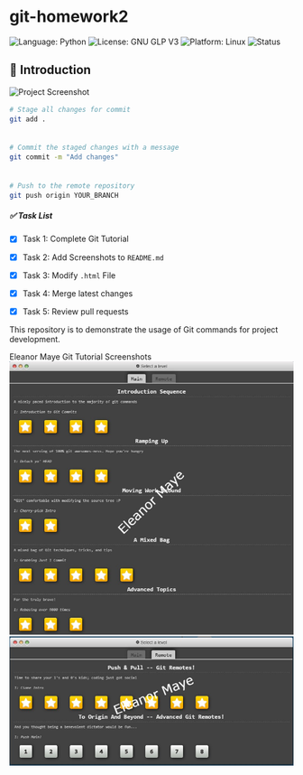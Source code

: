 # git-homework2

![Language: Python](https://img.shields.io/badge/Python-3776AB?style=for-the-badge&logo=python&logoColor=white)
![License: GNU GLP V3](https://img.shields.io/badge/GNU%20GPL%20V3-8A2BE2)
![Platform: Linux](https://img.shields.io/badge/Linux-FCC624?style=for-the-badge&logo=linux&logoColor=black)
![Status](https://github.com/CSC-510-Group-19/homework1/actions/workflows/python-app.yml/badge.svg?event=push)


## 📝 Introduction


![Project Screenshot](path/to/your/image.png)


```sh
# Stage all changes for commit
git add .


# Commit the staged changes with a message
git commit -m "Add changes"


# Push to the remote repository
git push origin YOUR_BRANCH
```

##### ✅ Task List  


- [X] Task 1: Complete Git Tutorial 
- [X] Task 2: Add Screenshots to `README.md`  
- [X] Task 3: Modify `.html` File  
- [X] Task 4: Merge latest changes  
- [X] Task 5: Review pull requests 


This repository is to demonstrate the usage of Git commands for project development.

Eleanor Maye Git Tutorial Screenshots
![edmaye Git tutorial 1](git_tutorial_1_edmaye.jpg)
![edmaye Git tutorial 2](git-tutorial_2_edmaye.jpg)
